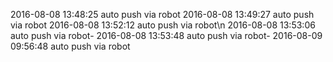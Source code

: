 2016-08-08 13:48:25 auto push via robot
2016-08-08 13:49:27 auto push via robot
2016-08-08 13:52:12 auto push via robot\\n
2016-08-08 13:53:06 auto push via robot-  2016-08-08 13:53:48 auto push via robot-  2016-08-09 09:56:48 auto push via robot